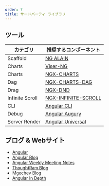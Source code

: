 ```yaml
---
order: 7
title: サードパーティ ライブラリ
---
```


## ツール

カテゴリ | 推奨するコンポーネント
---------|-----------------------
Scaffold  |[NG ALAIN](http://ng-alain.com/)
Charts |[Viser-NG](https://viserjs.github.io/docs.html)
Charts |[NGX-CHARTS](https://swimlane.github.io/ngx-charts/)
Dag |[NGX-CHARTS-DAG](https://swimlane.github.io/ngx-graph/)
Drag |[NGX-DND](https://swimlane.github.io/ngx-dnd/)
Infinite Scroll|[NGX-INFINITE-SCROLL](https://github.com/orizens/ngx-infinite-scroll)
CLI |[Angular CLI](https://cli.angular.io/)
Debug |[Angular Augury](https://augury.angular.io/)
Server Render |[Angular Universal](https://universal.angular.io/)


## ブログ & Webサイト

- [Angular](https://angular.io/)
- [Angular Blog](https://blog.angular.io/)
- [Angular Weekly Meeting Notes](http://g.co/ng/weekly-notes)
- [ThoughtRam Blog](https://blog.thoughtram.io/)
- [Mgechev Blog](http://blog.mgechev.com/)
- [Angular In Depth](https://blog.angularindepth.com/)